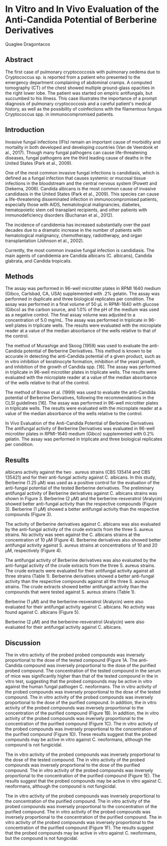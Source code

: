 # In Vitro and In Vivo Evaluation of the Anti-Candida Potential of Berberine Derivatives
Quaglee Dragontacos


## Abstract
The first case of pulmonary cryptococcosis with pulmonary oedema due to Cryptococcus sp. is reported from a patient who presented to the emergency department complaining of abdominal cramps. A computed tomography (CT) of the chest showed multiple ground-glass opacities in the right lower lobe. The patient was started on empiric antifungals, but succumbed to his illness. This case illustrates the importance of a prompt diagnosis of pulmonary cryptococcosis and a careful patient's medical history, as well as the possibility of coinfections with the filamentous fungus Cryptococcus spp. in immunocompromised patients.


## Introduction
Invasive fungal infections (IFIs) remain an important cause of morbidity and mortality in both developed and developing countries (Van de Veerdonk et al., 2017). Though many fungal pathogens can cause life-threatening diseases, fungal pathogens are the third leading cause of deaths in the United States (Park et al., 2009).

One of the most common invasive fungal infections is candidiasis, which is defined as a fungal infection that causes systemic or mucosal tissue infections in the bloodstream and the central nervous system (Powett and Diekema, 2006). Candida albicans is the most common cause of invasive candidiasis in the United States (Park et al., 2009). This species can cause a life-threatening disseminated infection in immunocompromised patients, especially those with AIDS, hematological malignancies, diabetes, hematopoietic stem cell transplant recipients, and other patients with immunodeficiency disorders (Buchanan et al., 2012).

The incidence of candidemia has increased substantially over the past decades due to a dramatic increase in the number of patients with hematological malignancy, chemotherapy, radiotherapy, and organ transplantation (Johnson et al., 2002).

Currently, the most common invasive fungal infection is candidiasis. The main agents of candidemia are Candida albicans (C. albicans), Candida glabrata, and Candida tropicalis.


## Methods
The assay was performed in 96-well microtiter plates in RPMI 1640 medium (Gibco, Carlsbad, CA, USA) supplemented with .2% gelatin. The assay was performed in duplicate and three biological replicates per condition. The assay was performed in a final volume of 50 µL in RPMI-1640 with glucose (Gibco) as the carbon source, and 1.0% of the pH of the medium was used as a negative control. The final assay volume was adjusted to a concentration of 5.0 mg/mL. The assay was performed in triplicate in 96-well plates in triplicate wells. The results were evaluated with the microplate reader at a value of the median absorbance of the wells relative to that of the control.

The method of Murashige and Skoog (1959) was used to evaluate the anti-Candida potential of Berberine Derivatives. This method is known to be accurate in detecting the anti-Candida potential of a given product, such as in vitro inhibition of keratinocyte formation, inhibition of the yeast growth, and inhibition of the growth of Candida spp. [16]. The assay was performed in triplicate in 96-well microtiter plates in triplicate wells. The results were evaluated with the microplate reader at a value of the median absorbance of the wells relative to that of the control.

The method of Brown et al. (1999) was used to evaluate the anti-Candida potential of Berberine Derivatives, following the recommendations in the CLSI guidelines [16]. The assay was performed in 96-well microtiter plates in triplicate wells. The results were evaluated with the microplate reader at a value of the median absorbance of the wells relative to the control.

In Vivo Evaluation of the Anti-Candida Potential of Berberine Derivatives
The antifungal activity of Berberine Derivatives was evaluated in 96-well microtiter plates in RPMI-1640 medium (Gibco) supplemented with 0.2% gelatin. The assay was performed in triplicate and three biological replicates per condition.


## Results
albicans activity against the two . aureus strains (CBS 135414 and CBS 135421) and for their anti-fungal activity against C. albicans. In this study, Berberine (1.25 µM) was used as a positive control for the evaluation of the anti-fungal potential of the tested Berberine derivatives. The preliminary antifungal activity of Berberine derivatives against C. albicans strains was shown in Figure 3. Berberine (2 µM) and the berberine-resveratrol (Aralycin) showed better anti-fungal activity than the respective compounds (Figure 3). Berberine (1 µM) showed a better antifungal activity than the respective compounds (Figure 3).

The activity of Berberine derivatives against C. albicans was also evaluated by the anti-fungal activity of the crude extracts from the three S. aureus strains. No activity was seen against the C. albicans strains at the concentration of 10 µM (Figure 4). Berberine derivatives also showed better antifungal activity against S. aureus strains at concentrations of 10 and 20 µM, respectively (Figure 4).

The antifungal activity of Berberine derivatives was also evaluated by the anti-fungal activity of the crude extracts from the three S. aureus strains. The crude extracts were evaluated for their antifungal activity against all three strains (Table 1). Berberine derivatives showed a better anti-fungal activity than the respective compounds against all the three S. aureus strains. The crude extracts showed better antifungal activity than the compounds that were tested against S. aureus strains (Table 1).

Berberine (1 µM) and the berberine-resveratrol (Aralycin) were also evaluated for their antifungal activity against C. albicans. No activity was found against C. albicans (Figure 5).

Berberine (2 µM) and the berberine-resveratrol (Aralycin) were also evaluated for their antifungal activity against C. albicans.


## Discussion
The in vitro activity of the probed probed compounds was inversely proportional to the dose of the tested compound (Figure 1A. The anti-Candida compound was inversely proportional to the dose of the purified probed compound. The concentration of the tested compound in the serum of mice was significantly higher than that of the tested compound in the in vitro test, suggesting that the probed compounds may be active in vitro against the human fungal pathogen C. neoformans. The in vitro activity of the probed compounds was inversely proportional to the dose of the tested compound. The in vitro activity of the probed compounds was inversely proportional to the dose of the purified compound. In addition, the in vitro activity of the probed compounds was inversely proportional to the concentration of the purified compound (Figure 1B). In addition, the in vitro activity of the probed compounds was inversely proportional to the concentration of the purified compound (Figure 1C). The in vitro activity of the probed compounds was inversely proportional to the concentration of the purified compound (Figure 1D). These results suggest that the probed compounds may be active in vitro against C. neoformans, although the compound is not fungicidal.

The in vitro activity of the probed compounds was inversely proportional to the dose of the tested compound. The in vitro activity of the probed compounds was inversely proportional to the dose of the purified compound. The in vitro activity of the probed compounds was inversely proportional to the concentration of the purified compound (Figure 1E). The results suggest that the probed compounds may be active in vitro against C. neoformans, although the compound is not fungicidal.

The in vitro activity of the probed compounds was inversely proportional to the concentration of the purified compound. The in vitro activity of the probed compounds was inversely proportional to the concentration of the purified compound. The in vitro activity of the probed compounds was inversely proportional to the concentration of the purified compound. The in vitro activity of the probed compounds was inversely proportional to the concentration of the purified compound (Figure 1F). The results suggest that the probed compounds may be active in vitro against C. neoformans, but the compound is not fungicidal.
